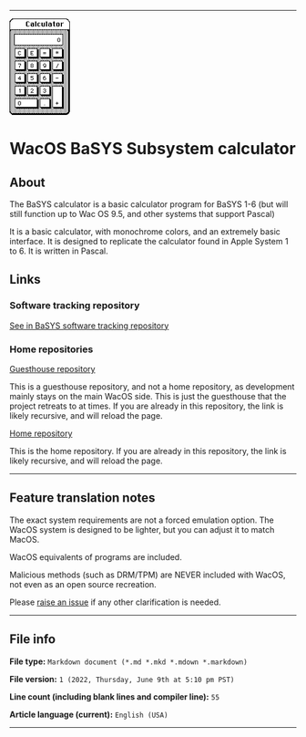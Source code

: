 
***

![Macintosh_Calculator_1984.png](Macintosh_Calculator_1984.png)

# WacOS BaSYS Subsystem calculator

## About

The BaSYS calculator is a basic calculator program for BaSYS 1-6 (but will still function up to Wac OS 9.5, and other systems that support Pascal)

It is a basic calculator, with monochrome colors, and an extremely basic interface. It is designed to replicate the calculator found in Apple System 1 to 6. It is written in Pascal.
 
## Links

### Software tracking repository

[See in BaSYS software tracking repository](https://github.com/seanpm2001/WacOS_BaSYS_Software#wacos-basys-software-portal)

### Home repositories

[Guesthouse repository](https://github.com/seanpm2001/WacOS_BaSYS_Software_Calculator/)

This is a guesthouse repository, and not a home repository, as development mainly stays on the main WacOS side. This is just the guesthouse that the project retreats to at times. If you are already in this repository, the link is likely recursive, and will reload the page.

[Home repository](https://github.com/seanpm2001/WacOS/tree/WacOS-dev/Programs/Legacy/BaSYS/Calculator/)

This is the home repository. If you are already in this repository, the link is likely recursive, and will reload the page.

***

## Feature translation notes

The exact system requirements are not a forced emulation option. The WacOS system is designed to be lighter, but you can adjust it to match MacOS.

WacOS equivalents of programs are included.

Malicious methods (such as DRM/TPM) are NEVER included with WacOS, not even as an open source recreation.

Please [raise an issue](https://github.com/seanpm2001/WacOS/issues/) if any other clarification is needed.

***

## File info

**File type:** `Markdown document (*.md *.mkd *.mdown *.markdown)`

**File version:** `1 (2022, Thursday, June 9th at 5:10 pm PST)`

**Line count (including blank lines and compiler line):** `55`

**Article language (current):** `English (USA)`

***
